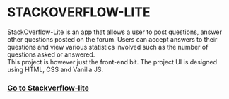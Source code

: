 # STACKOVERFLOW-LITE
StackOverflow-Lite is an app that allows a user to post questions, answer other questions posted on the forum. Users can accept answers to their questions and view various statistics involved such as the number of questions asked or answered.<br>
This project is however just the front-end bit. The project UI is designed using HTML, CSS and Vanilla JS.
### [Go to Stackverflow-lite](https://njeri-ngigi.github.io/Stackoverflow_lite_frontend/html/index.html) 

